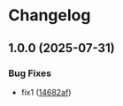# Changelog

## 1.0.0 (2025-07-31)


### Bug Fixes

* fix1 ([14682af](https://github.com/fabiomnk/release-please-test/commit/14682afa973bb863fd019389abbafd5200382df5))
